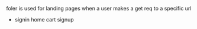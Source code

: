 foler is used for landing pages when a user makes a get req to a specific url

- signin home cart signup
